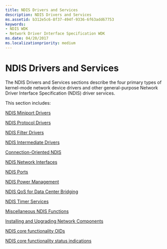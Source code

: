 ```yaml
---
title: NDIS Drivers and Services
description: NDIS Drivers and Services
ms.assetid: b312e5c6-8f37-494f-9336-6f63add67753
keywords:
- NDIS WDK
- Network Driver Interface Specification WDK
ms.date: 04/20/2017
ms.localizationpriority: medium
---
```


# NDIS Drivers and Services


The NDIS Drivers and Services sections describe the four primary types of kernel-mode network device drivers and other general-purpose Network Driver Interface Specification (NDIS) driver services.

This section includes:

[NDIS Miniport Drivers](ndis-miniport-drivers.md)

[NDIS Protocol Drivers](./roadmap-for-developing-ndis-protocol-drivers.md)

[NDIS Filter Drivers](./roadmap-for-developing-ndis-filter-drivers.md)

[NDIS Intermediate Drivers](ndis-intermediate-drivers2.md)

[Connection-Oriented NDIS](connection-oriented-ndis.md)

[NDIS Network Interfaces](ndis-network-interfaces2.md)

[NDIS Ports](ndis-ports.md)

[NDIS Power Management](ndis-power-management.md)

[NDIS QoS for Data Center Bridging](ndis-qos-for-data-center-bridging.md)

[NDIS Timer Services](ndis-timer-services2.md)

[Miscellaneous NDIS Functions](miscellaneous-ndis-functions.md)

[Installing and Upgrading Network Components](installing-and-upgrading-network-components.md)

[NDIS core functionality OIDs](ndis-core-functionality-oids.md)

[NDIS core functionality status indications](ndis-core-functionality-status-indications.md)